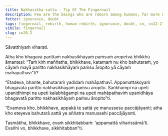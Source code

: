 ```yaml
---
title: Nakhasikha sutta - Tip Of The Fingernail
description: Few are the beings who are reborn among humans; far more numerous, however, are the beings who are reborn elsewhere, apart from humans.
fetter: ignorance, doubt
tags: fingernail, rebirth, human rebirth, ignorance, doubt, sn, sn12-21, sn20
simile: fingernail
slug: sn20.2
---
```


Sāvatthiyaṁ viharati.

Atha kho bhagavā parittaṁ nakhasikhāyaṁ paṁsuṁ āropetvā bhikkhū āmantesi: “Taṁ kiṁ maññatha, bhikkhave, katamaṁ nu kho bahutaraṁ, yo cāyaṁ mayā paritto nakhasikhāyaṁ paṁsu āropito yā cāyaṁ mahāpathavī”ti?

“Etadeva, bhante, bahutaraṁ yadidaṁ mahāpathavī. Appamattakoyaṁ bhagavatā paritto nakhasikhāyaṁ paṁsu āropito. Saṅkhampi na upeti upanidhimpi na upeti kalabhāgampi na upeti mahāpathaviṁ upanidhāya bhagavatā paritto nakhasikhāyaṁ paṁsu āropito”ti.

“Evameva kho, bhikkhave, appakā te sattā ye manussesu paccājāyanti; atha kho eteyeva bahutarā sattā ye aññatra manussehi paccājāyanti.

Tasmātiha, bhikkhave, evaṁ sikkhitabbaṁ: ‘appamattā viharissāmā’ti. Evañhi vo, bhikkhave, sikkhitabban”ti.
